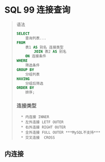 # SQL 99 连接查询

>   语法
>
>   ```sql
>   SELECT
>   	查询列表...
>   FROM
>   	表1 AS 别名 连接类型
>   		JOIN 表2 AS 别名 
>   	ON 连接条件
>   WHERE
>   	筛选条件
>   GROUP BY
>   	分组列表
>   HAVING
>   	分组后筛选
>   ORDER BY
>   	排序;
>   ```
>
>   ### 连接类型
>
>   	* 内连接 INNER
>   	* 左外连接 LETF OUTER
>   	* 右外连接 RIGHT OUTER
>   	* 全外连接 FULL OUTER ***MySQL不支持***
>   	* 交叉连接  CROSS

## 内连接

